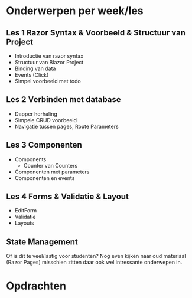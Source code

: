 # Onderwerpen per week/les

## Les 1 Razor Syntax & Voorbeeld & Structuur van Project
- Introductie van razor syntax
- Structuur van Blazor Project
- Binding van data
- Events (Click)
- Simpel voorbeeld met todo

## Les 2 Verbinden met database 
- Dapper herhaling
- Simpele CRUD voorbeeld
- Navigatie tussen pages, Route Parameters

## Les 3 Componenten
- Components
    - Counter van Counters
- Componenten met parameters
- Componenten en events

## Les 4 Forms & Validatie & Layout
- EditForm
- Validatie
- Layouts

## State Management

Of is dit te veel/lastig voor studenten?
Nog even kijken naar oud materiaal (Razor Pages) 
misschien zitten daar ook wel intressante onderwepen in.






# Opdrachten